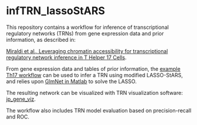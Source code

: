 # infTRN_lassoStARS

This repository contains a workflow for inference of transcriptional regulatory networks (TRNs) from gene expression data and prior information, as described in:

[Miraldi et al., Leveraging chromatin accessibility for transcriptional regulatory network inference in T Helper 17 Cells](https://www.biorxiv.org/content/early/2018/04/05/292987).

From gene expression data and tables of prior information, the [example Th17 workflow](Th17_example/example_workflow_Th17.m) can be used to infer a TRN using modified LASSO-StARS, and relies upon [GlmNet in Matlab](https://web.stanford.edu/~hastie/glmnet_matlab/index.html) to solve the LASSO.

The resulting network can be visualized with TRN visualization software: [jp_gene_viz](https://github.com/simonsfoundation/jp_gene_viz).

The workflow also includes TRN model evaluation based on precision-recall and ROC.

